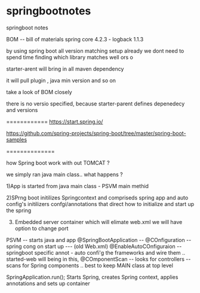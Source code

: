 # springbootnotes
springboot notes






   BOM -- bill of materials
   spring core 4.2.3 - logback 1.1.3 
   
   by using spring boot all version matching setup already
   we dont need to spend time finding which library matches well ors o
   
   starter-arent will bring in all maven dependency
   
   it will pull plugin , java min version and so on
   
   take a look of BOM closely
   

there is no versio specified, because starter-parent defines depenedecy and versions
   

  ============
  https://start.spring.io/
  
  
  https://github.com/spring-projects/spring-boot/tree/master/spring-boot-samples
  
  
==============

how Spring boot work with out TOMCAT ?

we simply ran java main class.. what happens ?

1)App is started from java main class - PSVM main methid

2)SPrng boot initilizes Springcontext and compriseds spring app and auto config's initilizers confgi/annotations 
that direct how to initialize and start up the spring

3) Embedded server container  which will elimate web.xml 
we will have option to change port


PSVM -- starts java and app
@SpringBootApplication  -- 
@COnfiguration   --  spring cong   on start up ---  (old Web.xml)
@EnableAutoCOnfiguraion  -- springboot specific annot - auto confi'g the frameworks and wire them ..  started-web will being in this,
@COmponentScan --  looks for controllers  -- scans for Spring components  ..   best to keep MAIN class at top level


SpringApplication.run();  Starts Spring, creates Spring context, applies annotations and sets up container











